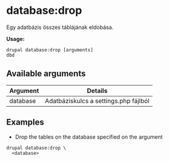 # database:drop
Egy adatbázis összes táblájának eldobása.

**Usage:**
```
drupal database:drop [arguments]
dbd
```

## Available arguments
Argument | Details
---------|-------------
database | Adatbáziskulcs a settings.php fájlból

## Examples
* Drop the tables on the database specified on the argument
```
drupal database:drop \
  <database>
```
